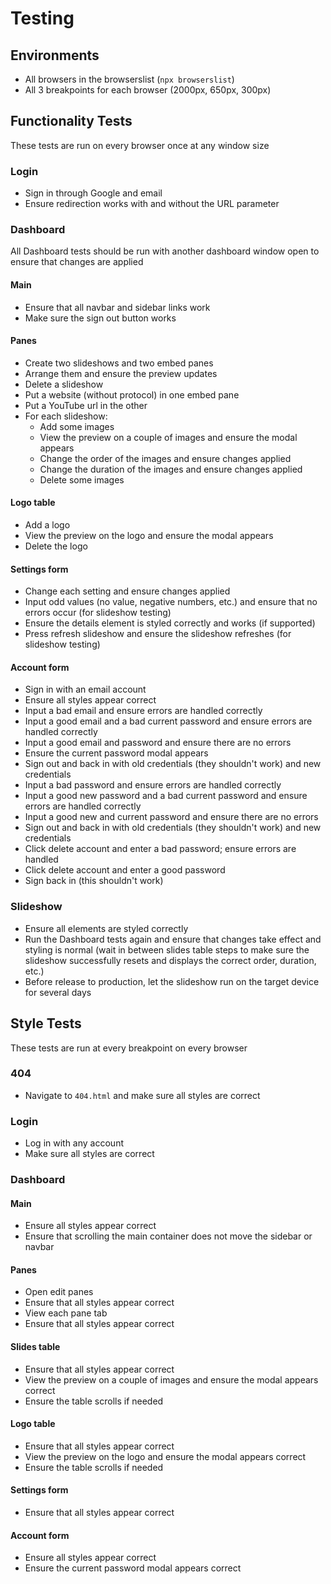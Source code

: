 # Testing

## Environments

- All browsers in the browserslist (`npx browserslist`)
- All 3 breakpoints for each browser (2000px, 650px, 300px)

## Functionality Tests

These tests are run on every browser once at any window size

### Login

- Sign in through Google and email
- Ensure redirection works with and without the URL parameter

### Dashboard

All Dashboard tests should be run with another dashboard window open to ensure that changes are applied

#### Main

- Ensure that all navbar and sidebar links work
- Make sure the sign out button works

#### Panes

- Create two slideshows and two embed panes
- Arrange them and ensure the preview updates
- Delete a slideshow
- Put a website (without protocol) in one embed pane
- Put a YouTube url in the other
- For each slideshow:
  - Add some images
  - View the preview on a couple of images and ensure the modal appears
  - Change the order of the images and ensure changes applied
  - Change the duration of the images and ensure changes applied
  - Delete some images

#### Logo table

- Add a logo
- View the preview on the logo and ensure the modal appears
- Delete the logo

#### Settings form

- Change each setting and ensure changes applied
- Input odd values (no value, negative numbers, etc.) and ensure that no errors occur (for slideshow testing)
- Ensure the details element is styled correctly and works (if supported)
- Press refresh slideshow and ensure the slideshow refreshes (for slideshow testing)

#### Account form

- Sign in with an email account
- Ensure all styles appear correct
- Input a bad email and ensure errors are handled correctly
- Input a good email and a bad current password and ensure errors are handled correctly
- Input a good email and password and ensure there are no errors
- Ensure the current password modal appears
- Sign out and back in with old credentials (they shouldn't work) and new credentials
- Input a bad password and ensure errors are handled correctly
- Input a good new password and a bad current password and ensure errors are handled correctly
- Input a good new and current password and ensure there are no errors
- Sign out and back in with old credentials (they shouldn't work) and new credentials
- Click delete account and enter a bad password; ensure errors are handled
- Click delete account and enter a good password
- Sign back in (this shouldn't work)

### Slideshow

- Ensure all elements are styled correctly
- Run the Dashboard tests again and ensure that changes take effect and styling is normal (wait in between slides table steps to make sure the slideshow successfully resets and displays the correct order, duration, etc.)
- Before release to production, let the slideshow run on the target device for several days

## Style Tests

These tests are run at every breakpoint on every browser

### 404

- Navigate to `404.html` and make sure all styles are correct

### Login

- Log in with any account
- Make sure all styles are correct

### Dashboard

#### Main

- Ensure all styles appear correct
- Ensure that scrolling the main container does not move the sidebar or navbar

#### Panes

- Open edit panes
- Ensure that all styles appear correct
- View each pane tab
- Ensure that all styles appear correct

#### Slides table

- Ensure that all styles appear correct
- View the preview on a couple of images and ensure the modal appears correct
- Ensure the table scrolls if needed

#### Logo table

- Ensure that all styles appear correct
- View the preview on the logo and ensure the modal appears correct
- Ensure the table scrolls if needed

#### Settings form

- Ensure that all styles appear correct

#### Account form

- Ensure all styles appear correct
- Ensure the current password modal appears correct
